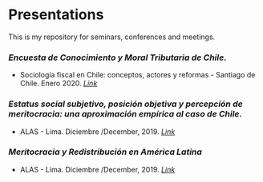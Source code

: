 # Presentations

This is my repository for seminars, conferences and meetings.

### _Encuesta de Conocimiento y Moral Tributaria de Chile._
* Sociología fiscal en Chile: conceptos, actores y reformas - Santiago de Chile. Enero 2020. [_Link_](https://jciturras.github.io/presentations/taxes-2020/taxes-2020.html)

### _Estatus social subjetivo, posición objetiva y percepción de meritocracia: una aproximación empírica al caso de Chile._
* ALAS - Lima. Diciembre /December, 2019. [_Link_](https://jciturras.github.io/presentations/alas-lima-2019/presentacion-alas19.html)

### _Meritocracia y Redistribución en América Latina_
* ALAS - Lima. Diciembre /December, 2019. [_Link_](https://jciturras.github.io/presentations/panel-alas19/ALAS2019.html)
